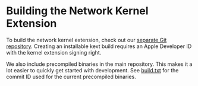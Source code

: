 # Building the Network Kernel Extension

To build the network kernel extension, check out our [separate Git repository](https://github.com/pia-foss/desktop-mac-network-kext).  Creating an installable kext build requires an Apple Developer ID with the kernel extension signing right.

We also include precompiled binaries in the main repository. This makes it a lot easier to quickly get started with development. See [build.txt](build.txt) for the commit ID used for the current precompiled binaries.
